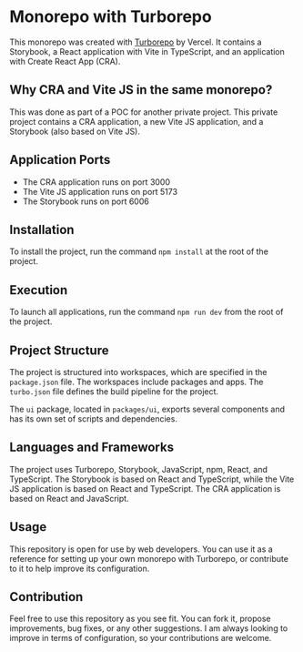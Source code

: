 # Monorepo with Turborepo

This monorepo was created with [Turborepo](https://turborepo.com/) by Vercel.
It contains a Storybook, a React application with Vite in TypeScript, 
and an application with Create React App (CRA).

## Why CRA and Vite JS in the same monorepo?

This was done as part of a POC for another private project.
This private project contains a CRA application, a new Vite JS application,
and a Storybook (also based on Vite JS).

## Application Ports

- The CRA application runs on port 3000
- The Vite JS application runs on port 5173
- The Storybook runs on port 6006

## Installation

To install the project, run the command `npm install` at the root of the project.

## Execution

To launch all applications, run the command `npm run dev` from the root of the project.

## Project Structure

The project is structured into workspaces, which are specified in the `package.json`
file. The workspaces include packages and apps. The `turbo.json` file defines the build
pipeline for the project.

The `ui` package, located in `packages/ui`, exports several components and has its
own set of scripts and dependencies.

## Languages and Frameworks

The project uses Turborepo, Storybook, JavaScript, npm, React, and TypeScript. The Storybook is based on
React and TypeScript, while the Vite JS application is based on React and TypeScript.
The CRA application is based on React and JavaScript.


## Usage

This repository is open for use by web developers. You can use it as a reference
for setting up your own monorepo with Turborepo, or contribute to it to help improve
its configuration.

## Contribution

Feel free to use this repository as you see fit. You can fork it, propose improvements,
bug fixes, or any other suggestions. I am always looking to improve in terms of
configuration, so your contributions are welcome.
